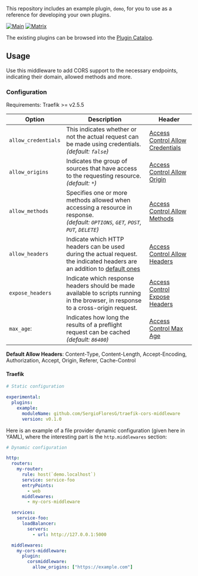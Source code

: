 This repository includes an example plugin, `demo`, for you to use as a reference for developing your own plugins.

[![Main](https://github.com/SergioFloresG/pantrypath/actions/workflows/main.yml/badge.svg?branch=master)](https://github.com/SergioFloresG/traefik-cors-middleware/actions/workflows/main.yml)
[![Matrix](https://github.com/SergioFloresG/pantrypath/actions/workflows/go-cross.yml/badge.svg?branch=master)](https://github.com/SergioFloresG/traefik-cors-middleware/actions/workflows/go-cross.yml)

The existing plugins can be browsed into the [Plugin Catalog](https://plugins.traefik.io).

## Usage

Use this middleware to add CORS support to the necessary endpoints, indicating their domain, allowed methods and more.

### Configuration

Requirements: Traefik >= v2.5.5

| Option              | Description                                                                                                                                         | Header                                                                                                                         |
|---------------------|-----------------------------------------------------------------------------------------------------------------------------------------------------|--------------------------------------------------------------------------------------------------------------------------------|
| `allow_credentials` | This indicates whether or not the actual request can be made using credentials.<br/>_(default: `false`)_                                            | [Access Control Allow Credentials](https://developer.mozilla.org/en-US/docs/Web/HTTP/Headers/Access-Control-Allow-Credentials) | 
| `allow_origins`     | Indicates the group of sources that have access to the requesting resource.<br/>_(default: `*`)_                                                    | [Access Control Allow Origin](https://developer.mozilla.org/en-US/docs/Web/HTTP/Headers/Access-Control-Allow-Origin)           |
| `allow_methods`     | Specifies one or more methods allowed when accessing a resource in response.<br/>_(default: `OPTIONS`, `GET`, `POST`, `PUT`, `DELETE`)_             | [Access Control Allow Methods](https://developer.mozilla.org/en-US/docs/Web/HTTP/Headers/Access-Control-Allow-Methods)         |
| `allow_headers`     | Indicate which HTTP headers can be used during the actual request. the indicated headers are an addition to [default ones](#allow_headers_defaults) | [Access Control Allow Headers](https://developer.mozilla.org/en-US/docs/Web/HTTP/Headers/Access-Control-Allow-Headers)         |
| `expose_headers`    | Indicate which response headers should be made available to scripts running in the browser, in response to a cross-origin request.                  | [Access Control Expose Headers](https://developer.mozilla.org/en-US/docs/Web/HTTP/Headers/Access-Control-Expose-Headers)       |
| `max_age`:          | Indicates how long the results of a preflight request can be cached <br/>_(default: `86400`)_                                                      | [Access Control Max Age](https://developer.mozilla.org/en-US/docs/Web/HTTP/Headers/Access-Control-Max-Age)                     |

<a name="allow_headers_defaults"></a>
**Default Allow Headers**: Content-Type, Content-Length, Accept-Encoding, Authorization, Accept, Origin, Referer,
Cache-Control

#### Traefik

```yaml
# Static configuration

experimental:
  plugins:
    example:
      moduleName: github.com/SergioFloresG/traefik-cors-middleware
      version: v0.1.0
```

Here is an example of a file provider dynamic configuration (given here in YAML), where the interesting part is
the `http.middlewares` section:

```yaml
# Dynamic configuration

http:
  routers:
    my-router:
      rule: host(`demo.localhost`)
      service: service-foo
      entryPoints:
        - web
      middlewares:
        - my-cors-middleware

  services:
    service-foo:
      loadBalancer:
        servers:
          - url: http://127.0.0.1:5000

  middlewares:
    my-cors-middleware:
      plugin:
        corsmiddleware:
          allow_origins: ["https://example.com"]
```